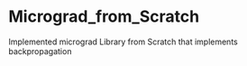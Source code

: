 # Micrograd_from_Scratch
Implemented micrograd Library from Scratch that implements backpropagation
